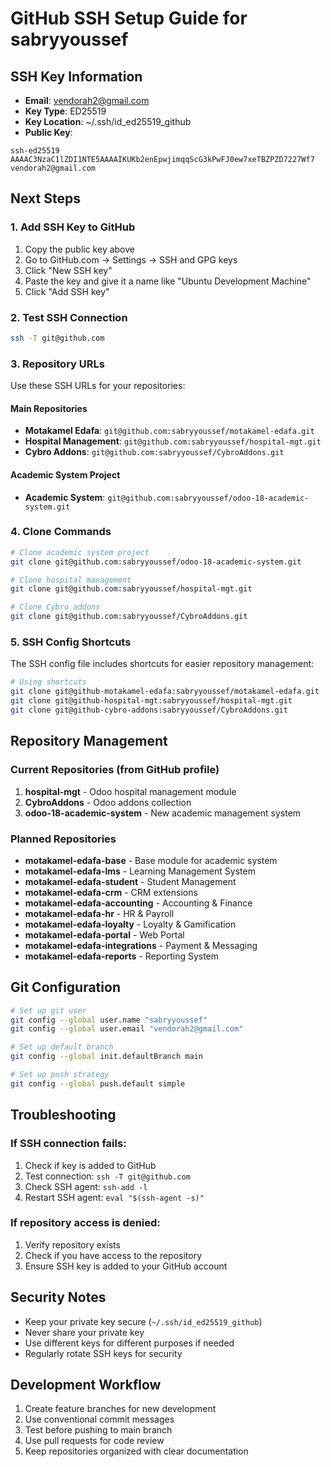 # GitHub SSH Setup Guide for sabryyoussef

## SSH Key Information
- **Email**: vendorah2@gmail.com
- **Key Type**: ED25519
- **Key Location**: ~/.ssh/id_ed25519_github
- **Public Key**: 
```
ssh-ed25519 AAAAC3NzaC1lZDI1NTE5AAAAIKUKb2enEpwjimqqScG3kPwFJ0ew7xeTBZPZD7227Wf7 vendorah2@gmail.com
```

## Next Steps

### 1. Add SSH Key to GitHub
1. Copy the public key above
2. Go to GitHub.com → Settings → SSH and GPG keys
3. Click "New SSH key"
4. Paste the key and give it a name like "Ubuntu Development Machine"
5. Click "Add SSH key"

### 2. Test SSH Connection
```bash
ssh -T git@github.com
```

### 3. Repository URLs
Use these SSH URLs for your repositories:

#### Main Repositories
- **Motakamel Edafa**: `git@github.com:sabryyoussef/motakamel-edafa.git`
- **Hospital Management**: `git@github.com:sabryyoussef/hospital-mgt.git`
- **Cybro Addons**: `git@github.com:sabryyoussef/CybroAddons.git`

#### Academic System Project
- **Academic System**: `git@github.com:sabryyoussef/odoo-18-academic-system.git`

### 4. Clone Commands
```bash
# Clone academic system project
git clone git@github.com:sabryyoussef/odoo-18-academic-system.git

# Clone hospital management
git clone git@github.com:sabryyoussef/hospital-mgt.git

# Clone Cybro addons
git clone git@github.com:sabryyoussef/CybroAddons.git
```

### 5. SSH Config Shortcuts
The SSH config file includes shortcuts for easier repository management:

```bash
# Using shortcuts
git clone git@github-motakamel-edafa:sabryyoussef/motakamel-edafa.git
git clone git@github-hospital-mgt:sabryyoussef/hospital-mgt.git
git clone git@github-cybro-addons:sabryyoussef/CybroAddons.git
```

## Repository Management

### Current Repositories (from GitHub profile)
1. **hospital-mgt** - Odoo hospital management module
2. **CybroAddons** - Odoo addons collection
3. **odoo-18-academic-system** - New academic management system

### Planned Repositories
- **motakamel-edafa-base** - Base module for academic system
- **motakamel-edafa-lms** - Learning Management System
- **motakamel-edafa-student** - Student Management
- **motakamel-edafa-crm** - CRM extensions
- **motakamel-edafa-accounting** - Accounting & Finance
- **motakamel-edafa-hr** - HR & Payroll
- **motakamel-edafa-loyalty** - Loyalty & Gamification
- **motakamel-edafa-portal** - Web Portal
- **motakamel-edafa-integrations** - Payment & Messaging
- **motakamel-edafa-reports** - Reporting System

## Git Configuration
```bash
# Set up git user
git config --global user.name "sabryyoussef"
git config --global user.email "vendorah2@gmail.com"

# Set up default branch
git config --global init.defaultBranch main

# Set up push strategy
git config --global push.default simple
```

## Troubleshooting

### If SSH connection fails:
1. Check if key is added to GitHub
2. Test connection: `ssh -T git@github.com`
3. Check SSH agent: `ssh-add -l`
4. Restart SSH agent: `eval "$(ssh-agent -s)"`

### If repository access is denied:
1. Verify repository exists
2. Check if you have access to the repository
3. Ensure SSH key is added to your GitHub account

## Security Notes
- Keep your private key secure (`~/.ssh/id_ed25519_github`)
- Never share your private key
- Use different keys for different purposes if needed
- Regularly rotate SSH keys for security

## Development Workflow
1. Create feature branches for new development
2. Use conventional commit messages
3. Test before pushing to main branch
4. Use pull requests for code review
5. Keep repositories organized with clear documentation
